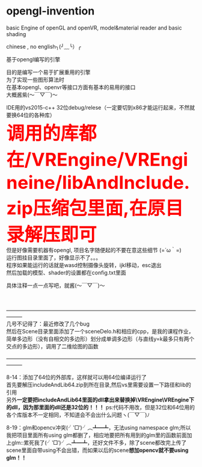 # opengl-invention
basic Engine of openGL and openVR, model&amp;material reader and basic shading

chinese , no english╮(╯﹏╰）╭


基于opengl编写的引擎

目的是编写一个易于扩展重用的引擎<br/>
为了实现一些图形算法时<br/>
在基本opengl、openvr等接口方面有基本的易用的接口<br/>
大概酱紫(～￣▽￣)～ <br/>

IDE用的vs2015-c++ 32位debug/relese（一定要切到x86才能运行起来，不然就要换64位的各种库）<br/>
<font size="20" color="red"><b> 调用的库都在/VREngine/VREngineine/libAndInclude.zip压缩包里面,在原目录解压即可</b></font><br/>
但是好像需要机器有opengl,
项目名字随便起的不要在意这些细节 (=´ω｀=)
<br/>
运行图挂目录里面了，好像显示不了。。。<br/>
程序如果能运行的话就是wasd控制摄像头旋转，ijkl移动，esc退出<br/>
然后加载的模型、shader的设置都在config.txt里面<br/>

具体注释一点一点写吧，就酱(～￣▽￣)～ <br/><br/><br/>

———————————————————————————————————————<br/>
几号不记得了：最近修改了几个bug<br/>
然后在Scene目录里面添加了一个sceneDelo.h和相应的cpp，是我的课程作业，简单多边形（没有自相交的多边形）划分成单调多边形（与直线y=k最多只有两个交点的多边形），调用了二维绘图的函数<br/>


———————————————————————————————————————<br/>

8-14：添加了64位的外部库，这样就可以用64位编译运行了<br/>
首先要解压includeAndLib64.zip到所在目录,然后vs里需要设置一下路径和lib的引用<br/>
另外<b>一定要把includeAndLib64里面的dll拿出来替换掉\VREngine\VREngine下的dll，因为那里面的dll还是32位的！！！</b>
ps:代码不用改，但是32位和64位用的各个库版本不一定相同，不知道会不会出什么问题ヽ(￣▽￣)ﾉ

8-19：glm和opencv冲突(╯‵□′)╯︵┻━┻，无法using namespace glm;所以我把项目里面所有using glm都删了，相应地要把所有用到的glm里的函数前面加上glm::累死我了(╯‵□′)╯︵┻━┻，还好文件不多，除了scene都改完上传了scene里面自带using不会出错，而如果以后的scene<b>想加opencv就不要using glm！！</b>
